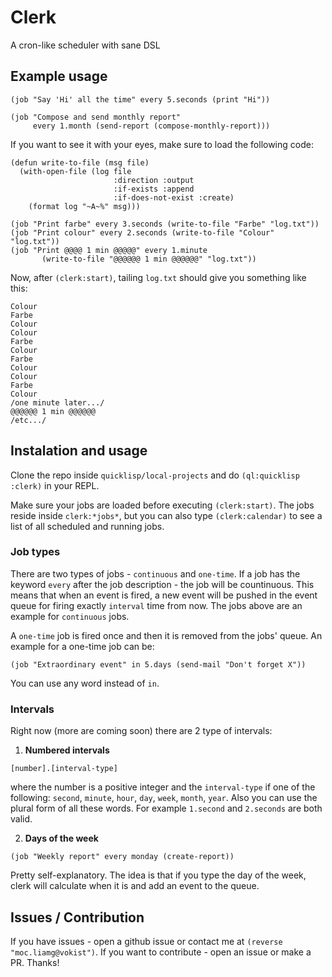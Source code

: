 # Clerk

A cron-like scheduler with sane DSL

## Example usage

```
(job "Say 'Hi' all the time" every 5.seconds (print "Hi"))

(job "Compose and send monthly report"
     every 1.month (send-report (compose-monthly-report)))
```

If you want to see it with your eyes, make sure to load the following code:

```
(defun write-to-file (msg file)
  (with-open-file (log file
                       :direction :output
                       :if-exists :append
                       :if-does-not-exist :create)
    (format log "~A~%" msg)))

(job "Print farbe" every 3.seconds (write-to-file "Farbe" "log.txt"))
(job "Print colour" every 2.seconds (write-to-file "Colour" "log.txt"))
(job "Print @@@@ 1 min @@@@@" every 1.minute
       (write-to-file "@@@@@@ 1 min @@@@@@" "log.txt"))
```
Now, after `(clerk:start)`, tailing `log.txt` should give you something like this:

```
Colour
Farbe
Colour
Colour
Farbe
Colour
Farbe
Colour
Colour
Farbe
Colour
/one minute later.../
@@@@@@ 1 min @@@@@@
/etc.../
```

## Instalation and usage

Clone the repo inside `quicklisp/local-projects` and do `(ql:quicklisp :clerk)` in your REPL.

Make sure your jobs are loaded before executing `(clerk:start)`. The jobs reside inside `clerk:*jobs*`, but you can also type `(clerk:calendar)` to see a list of all scheduled and running jobs. 

### Job types

There are two types of jobs - `continuous` and `one-time`. If a job has the keyword `every` after the job description - the job will be countinuous. This means that when an event is fired, a new event will be pushed in the event queue for firing exactly `interval` time from now. The jobs above are an example for `continuous` jobs.

A `one-time` job is fired once and then it is removed from the jobs' queue. An example for a one-time job can be:

```
(job "Extraordinary event" in 5.days (send-mail "Don't forget X"))
```

You can use any word instead of `in`.

### Intervals

Right now (more are coming soon) there are 2 type of intervals:

1) **Numbered intervals**

```
[number].[interval-type]
```

where the number is a positive integer and the `interval-type` if one of the following: `second`, `minute`, `hour`, `day`, `week`, `month`, `year`. Also you can use the plural form of all these words. For example `1.second` and `2.seconds` are both valid.

2) **Days of the week**

```
(job "Weekly report" every monday (create-report))
```

Pretty self-explanatory. The idea is that if you type the day of the week, clerk will calculate when it is and add an event to the queue.

## Issues / Contribution

If you have issues - open a github issue or contact me at `(reverse "moc.liamg@vokist")`. If you want to contribute - open an issue or make a PR. Thanks!
